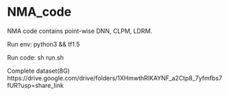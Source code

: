 # NMA_code
<p>NMA code contains point-wise DNN, CLPM, LDRM.</p>
<p>Run env: python3 && tf1.5</p>
<p>Run code: sh run.sh</p>

<p>Complete dataset(8G) https://drive.google.com/drive/folders/1XHmwthRlKAYNF_a2Ctp8_7yfmfbs7fUR?usp=share_link </p>
